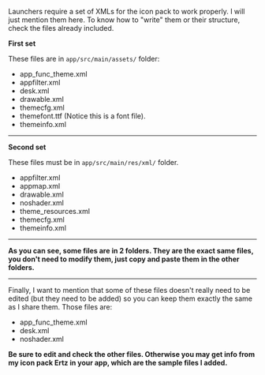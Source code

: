 Launchers require a set of XMLs for the icon pack to work properly. I will just mention them here. To know how to "write" them or their structure, check the files already included.


**First set**

These files are in `app/src/main/assets/` folder:
- app_func_theme.xml
- appfilter.xml
- desk.xml
- drawable.xml
- themecfg.xml
- themefont.ttf (Notice this is a font file).
- themeinfo.xml

---

**Second set**

These files must be in `app/src/main/res/xml/` folder.
- appfilter.xml
- appmap.xml
- drawable.xml
- noshader.xml
- theme_resources.xml
- themecfg.xml
- themeinfo.xml

---

**As you can see, some files are in 2 folders. They are the exact same files, you don't need to modify them, just copy and paste them in the other folders.**

---

Finally, I want to mention that some of these files doesn't really need to be edited (but they need to be added) so you can keep them exactly the same as I share them. Those files are:
- app_func_theme.xml
- desk.xml
- noshader.xml

**Be sure to edit and check the other files. Otherwise you may get info from my icon pack Ertz in your app, which are the sample files I added.**